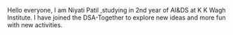 Hello everyone,
I am Niyati Patil ,studying in 2nd year of AI&DS at K K Wagh Institute.
I have joined the DSA-Together to explore new ideas and more fun with new activities.
